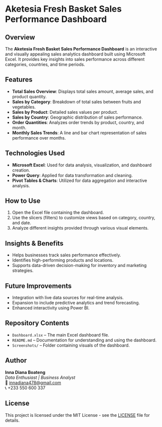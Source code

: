 # Aketesia Fresh Basket Sales Performance Dashboard

## Overview
The **Aketesia Fresh Basket Sales Performance Dashboard** is an interactive and visually appealing sales analytics dashboard built using Microsoft Excel. It provides key insights into sales performance across different categories, countries, and time periods.

## Features
- **Total Sales Overview**: Displays total sales amount, average sales, and product quantity.
- **Sales by Category**: Breakdown of total sales between fruits and vegetables.
- **Sales by Product**: Detailed sales values per product.
- **Sales by Country**: Geographic distribution of sales performance.
- **Order Quantities**: Analyzes order trends by product, country, and month.
- **Monthly Sales Trends**: A line and bar chart representation of sales performance over months.

## Technologies Used
- **Microsoft Excel**: Used for data analysis, visualization, and dashboard creation.
- **Power Query**: Applied for data transformation and cleaning.
- **Pivot Tables & Charts**: Utilized for data aggregation and interactive analysis.

## How to Use
1. Open the Excel file containing the dashboard.
2. Use the slicers (filters) to customize views based on category, country, and date.
3. Analyze different insights provided through various visual elements.

## Insights & Benefits
- Helps businesses track sales performance effectively.
- Identifies high-performing products and locations.
- Supports data-driven decision-making for inventory and marketing strategies.

## Future Improvements
- Integration with live data sources for real-time analysis.
- Expansion to include predictive analytics and trend forecasting.
- Enhanced interactivity using Power BI.

## Repository Contents
- `Dashboard.xlsx` – The main Excel dashboard file.
- `README.md` – Documentation for understanding and using the dashboard.
- `Screenshots/` – Folder containing visuals of the dashboard.

## Author
**Inna Diana Boateng**  
*Data Enthusiast | Business Analyst*  
📧 [innadiana478@gmail.com](mailto:innadiana478@gmail.com)  
📞 +233 550 600 337  

## License
This project is licensed under the MIT License - see the [LICENSE](LICENSE) file for details.
